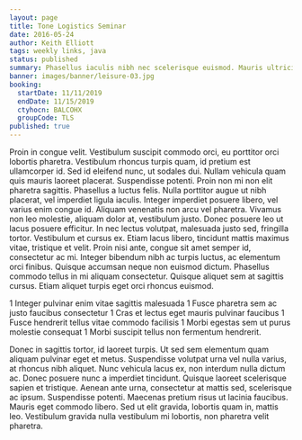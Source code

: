 ```yaml
---
layout: page
title: Tone Logistics Seminar
date: 2016-05-24
author: Keith Elliott
tags: weekly links, java
status: published
summary: Phasellus iaculis nibh nec scelerisque euismod. Mauris ultricies ligula eget.
banner: images/banner/leisure-03.jpg
booking:
  startDate: 11/11/2019
  endDate: 11/15/2019
  ctyhocn: BALCOHX
  groupCode: TLS
published: true
---
```

Proin in congue velit. Vestibulum suscipit commodo orci, eu porttitor orci lobortis pharetra. Vestibulum rhoncus turpis quam, id pretium est ullamcorper id. Sed id eleifend nunc, ut sodales dui. Nullam vehicula quam quis mauris laoreet placerat. Suspendisse potenti. Proin non mi non elit pharetra sagittis. Phasellus a luctus felis. Nulla porttitor augue ut nibh placerat, vel imperdiet ligula iaculis. Integer imperdiet posuere libero, vel varius enim congue id.
Aliquam venenatis non arcu vel pharetra. Vivamus non leo molestie, aliquam dolor at, vestibulum justo. Donec posuere leo ut lacus posuere efficitur. In nec lectus volutpat, malesuada justo sed, fringilla tortor. Vestibulum et cursus ex. Etiam lacus libero, tincidunt mattis maximus vitae, tristique et velit. Proin nisi ante, congue sit amet semper id, consectetur ac mi. Integer bibendum nibh ac turpis luctus, ac elementum orci finibus. Quisque accumsan neque non euismod dictum. Phasellus commodo tellus in mi aliquam consectetur. Quisque aliquet sem at sagittis cursus. Etiam aliquet turpis eget orci rhoncus euismod.

1 Integer pulvinar enim vitae sagittis malesuada
1 Fusce pharetra sem ac justo faucibus consectetur
1 Cras et lectus eget mauris pulvinar faucibus
1 Fusce hendrerit tellus vitae commodo facilisis
1 Morbi egestas sem ut purus molestie consequat
1 Morbi suscipit tellus non fermentum hendrerit.

Donec in sagittis tortor, id laoreet turpis. Ut sed sem elementum quam aliquam pulvinar eget et metus. Suspendisse volutpat urna vel nulla varius, at rhoncus nibh aliquet. Nunc vehicula lacus ex, non interdum nulla dictum ac. Donec posuere nunc a imperdiet tincidunt. Quisque laoreet scelerisque sapien et tristique. Aenean ante urna, consectetur at mattis sed, scelerisque ac ipsum. Suspendisse potenti. Maecenas pretium risus ut lacinia faucibus. Mauris eget commodo libero. Sed ut elit gravida, lobortis quam in, mattis leo. Vestibulum gravida nulla vestibulum mi lobortis, non pharetra velit pharetra.
